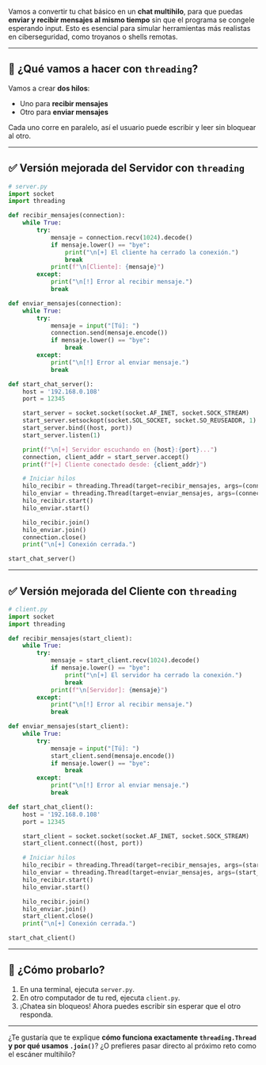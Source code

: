  Vamos a convertir tu chat básico en un **chat multihilo**, para que puedas **enviar y recibir mensajes al mismo tiempo** sin que el programa se congele esperando input. Esto es esencial para simular herramientas más realistas en ciberseguridad, como troyanos o shells remotas.

---

## 🎯 ¿Qué vamos a hacer con `threading`?

Vamos a crear **dos hilos**:
- Uno para **recibir mensajes**
- Otro para **enviar mensajes**

Cada uno corre en paralelo, así el usuario puede escribir y leer sin bloquear al otro.

---

## ✅ Versión mejorada del **Servidor** con `threading`

```python
# server.py
import socket
import threading

def recibir_mensajes(connection):
    while True:
        try:
            mensaje = connection.recv(1024).decode()
            if mensaje.lower() == "bye":
                print("\n[+] El cliente ha cerrado la conexión.")
                break
            print(f"\n[Cliente]: {mensaje}")
        except:
            print("\n[!] Error al recibir mensaje.")
            break

def enviar_mensajes(connection):
    while True:
        try:
            mensaje = input("[Tú]: ")
            connection.send(mensaje.encode())
            if mensaje.lower() == "bye":
                break
        except:
            print("\n[!] Error al enviar mensaje.")
            break

def start_chat_server():
    host = '192.168.0.108'
    port = 12345

    start_server = socket.socket(socket.AF_INET, socket.SOCK_STREAM)
    start_server.setsockopt(socket.SOL_SOCKET, socket.SO_REUSEADDR, 1)
    start_server.bind((host, port))
    start_server.listen(1)

    print(f"\n[+] Servidor escuchando en {host}:{port}...")
    connection, client_addr = start_server.accept()
    print(f"[+] Cliente conectado desde: {client_addr}")

    # Iniciar hilos
    hilo_recibir = threading.Thread(target=recibir_mensajes, args=(connection,))
    hilo_enviar = threading.Thread(target=enviar_mensajes, args=(connection,))
    hilo_recibir.start()
    hilo_enviar.start()

    hilo_recibir.join()
    hilo_enviar.join()
    connection.close()
    print("\n[+] Conexión cerrada.")

start_chat_server()
```

---

## ✅ Versión mejorada del **Cliente** con `threading`

```python
# client.py
import socket
import threading

def recibir_mensajes(start_client):
    while True:
        try:
            mensaje = start_client.recv(1024).decode()
            if mensaje.lower() == "bye":
                print("\n[+] El servidor ha cerrado la conexión.")
                break
            print(f"\n[Servidor]: {mensaje}")
        except:
            print("\n[!] Error al recibir mensaje.")
            break

def enviar_mensajes(start_client):
    while True:
        try:
            mensaje = input("[Tú]: ")
            start_client.send(mensaje.encode())
            if mensaje.lower() == "bye":
                break
        except:
            print("\n[!] Error al enviar mensaje.")
            break

def start_chat_client():
    host = '192.168.0.108'
    port = 12345

    start_client = socket.socket(socket.AF_INET, socket.SOCK_STREAM)
    start_client.connect((host, port))

    # Iniciar hilos
    hilo_recibir = threading.Thread(target=recibir_mensajes, args=(start_client,))
    hilo_enviar = threading.Thread(target=enviar_mensajes, args=(start_client,))
    hilo_recibir.start()
    hilo_enviar.start()

    hilo_recibir.join()
    hilo_enviar.join()
    start_client.close()
    print("\n[+] Conexión cerrada.")

start_chat_client()
```

---

## 🧪 ¿Cómo probarlo?

1. En una terminal, ejecuta `server.py`.
2. En otro computador de tu red, ejecuta `client.py`.
3. ¡Chatea sin bloqueos! Ahora puedes escribir sin esperar que el otro responda.

---

¿Te gustaría que te explique **cómo funciona exactamente `threading.Thread` y por qué usamos `.join()`**? ¿O prefieres pasar directo al próximo reto como el escáner multihilo?